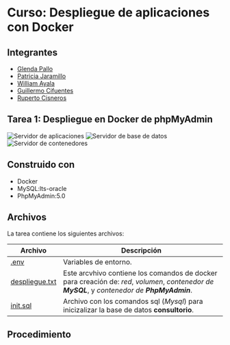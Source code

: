 # Curso: Despliegue de aplicaciones con Docker

## Integrantes

- [Glenda Pallo](https://github.com/glendypallo/DespliegueContenedores-Tarea1-GP)
- [Patricia Jaramillo](https://github.com/PatyJaramillo/DespliegueContenedores-Tarea1-PJ)
- [William Ayala](https://github.com/wrayalav/DespliegueContenedores-Tarea1-WA)
- [Guillermo Cifuentes]()
- [Ruperto Cisneros]()

## Tarea 1:  Despliegue en Docker de phpMyAdmin

![Servidor de aplicaciones][appsrv-shield]
![Servidor de base de datos][dbsrv-shield]
![Servidor de contenedores][cont-shield]

<!-- Titulo -->

## Construido con

- Docker
- MySQL:lts-oracle
- PhpMyAdmin:5.0

## Archivos

La tarea contiene los siguientes archivos:

| Archivo | Descripción |
| ---- | ---- |
| [.env](.env) | Variables de entorno. |
| [despliegue.txt](despliegue.txt) | Este arcvhivo contiene los comandos de docker para creación de: _red_, _volumen_, _contenedor de **MySQL**_, y _contenedor de **PhpMyAdmin**_. |
| [init.sql](init.sql) | Archivo con los comandos sql (_Mysql_) para inicizalizar la base de datos **consultorio**. | 
  
## Procedimiento




<!-- MARKDOWN LINKS & IMAGES -->
[appsrv-shield]: https://img.shields.io/badge/APP%20SRV-PHP%20MY%20ADMIN-9cf?style=for-the-badge&logo=php&logoColor=red
[dbsrv-shield]: https://img.shields.io/badge/DB%20SRV-My%20SQL%20LTS%20Oracle-yellowgreen?style=for-the-badge&logo=mysql
[cont-shield]: https://img.shields.io/badge/CONTAINER-DOCKER-red?style=for-the-badge&logo=docker
